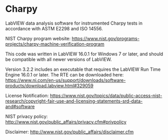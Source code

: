 # Charpy
LabVIEW data analysis software for instrumented Charpy tests in accordance with ASTM E2298 and ISO 14556. 

NIST Charpy program website: https://www.nist.gov/programs-projects/charpy-machine-verification-program

This code was written in LabVIEW 16.0.1 for Windows 7 or later, and should be compatible with all newer versions of LabVIEW.

Version 3.2.2 includes an executable that requires the LabVIEW Run Time Engine 16.0.1 or later. The RTE can be downloaded here: https://www.ni.com/en-us/support/downloads/software-products/download.labview.html#329059

License Notification: https://www.nist.gov/topics/data/public-access-nist-research/copyright-fair-use-and-licensing-statements-srd-data-and#software

NIST privacy policy: http://www.nist.gov/public_affairs/privacy.cfm#privpolicy

Disclaimer: http://www.nist.gov/public_affairs/disclaimer.cfm
